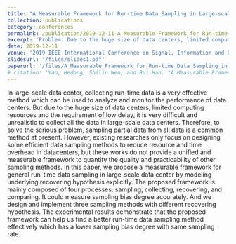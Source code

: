 ```yaml
---
title: "A Measurable Framework for Run-time Data Sampling in Large-scale Datacenter"
collection: publications
category: conferences
permalink: /publication/2019-12-11-A Measurable Framework for Run-time Data Sampling in Large-scale Datacenter
excerpt: 'Problem: Due to the huge size of data centers, limited computing resources and the requirement of low delay, it is very difficult and unrealistic to collect all the data in large-scale data centers. Solution: Propose a measurable framework for general run-time data sampling in large-scale data center by modeling underlying recovering hypothesis explicitly'
date: 2019-12-11
venue: '2019 IEEE International Conference on Signal, Information and Data Processing (ICSIDP)'
slidesurl: '/files/slides1.pdf'
paperurl: '/files/A_Measurable_Framework_for_Run-time_Data_Sampling_in_Large-scale_Datacenter.pdf'
# citation: 'Yan, Hedong, Shilin Wen, and Rui Han. "A Measurable Framework for Run-time Data Sampling in Large-scale Datacenter." 2019 IEEE International Conference on Signal, Information and Data Processing (ICSIDP). IEEE, 2019.'
---
```


In large-scale data center, collecting run-time data is a very effective method which can be used to analyze and monitor the performance of data centers. But due to the huge size of data centers, limited computing resources and the requirement of low delay, it is very difficult and unrealistic to collect all the data in large-scale data centers. Therefore, to solve the serious problem, sampling partial data from all data is a common method at present. However, existing researches only focus on designing some efficient data sampling methods to reduce resource and time overhead in datacenters, but these works do not provide a unified and measurable framework to quantity the quality and practicability of other sampling methods. In this paper, we propose a measurable framework for general run-time data sampling in large-scale data center by modeling underlying recovering hypothesis explicitly. The proposed framework is mainly composed of four processes: sampling, collecting, recovering, and comparing. It could measure sampling bias degree accurately. And we design and implement three sampling methods with different recovering hypothesis. The experimental results demonstrate that the proposed framework can help us find a better run-time data sampling method effectively which has a lower sampling bias degree with same sampling rate.

